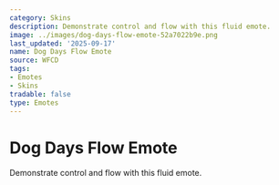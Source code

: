 ```yaml
---
category: Skins
description: Demonstrate control and flow with this fluid emote.
image: ../images/dog-days-flow-emote-52a7022b9e.png
last_updated: '2025-09-17'
name: Dog Days Flow Emote
source: WFCD
tags:
- Emotes
- Skins
tradable: false
type: Emotes
---
```


# Dog Days Flow Emote

Demonstrate control and flow with this fluid emote.

